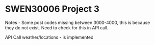 # SWEN30006 Project 3



Notes - 
Some post codes missing between 3000-4000, this is because they do not exist. Need to check for this in API call.

API Call weather/locations - is implemented